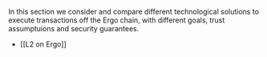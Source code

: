 In this section we consider and compare different technological solutions to execute transactions off the Ergo chain, with different goals, trust assumptuions and security guarantees. 

* [[L2 on Ergo]]